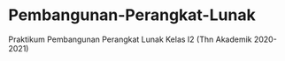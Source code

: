 # Pembangunan-Perangkat-Lunak
Praktikum Pembangunan Perangkat Lunak Kelas I2 (Thn Akademik 2020-2021)
